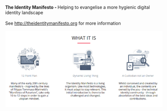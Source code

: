 <b>The Identity Manifesto - </b> Helping to evangelise a more hygienic digital identity landscape
<br/>
<br/>
See http://theidentitymanifesto.org for more information
<br/>
<br/>
![ScreenShot](./what-it-is.png)
